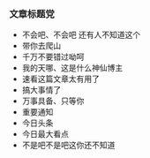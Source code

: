 ### 文章标题党

- 不会吧、不会吧 还有人不知道这个
- 带你去爬山
- 千万不要错过呦呵
- 我的天哪、这是什么神仙博主
- 速看这篇文章太有用了
- 搞大事情了
- 万事具备、只等你
- 重要通知
- 今日头条
- 今日最大看点
- 不是吧不是吧这你还不知道
